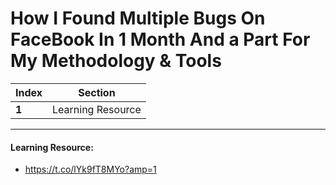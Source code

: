 # How I Found Multiple Bugs On FaceBook In 1 Month And a Part For My Methodology & Tools

Index | Section
--- | ---
**1** | Learning Resource

___


#### Learning Resource: 

* https://t.co/lYk9fT8MYo?amp=1